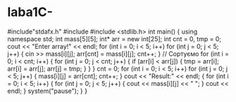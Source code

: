 # laba1C-
#include"stdafx.h"
#include <iostream>
#include <stdlib.h>
int main()
{
	using namespace std;
	int mass[5][5];
	int* arr = new int[25];
	int cnt = 0, tmp = 0;
	cout << "Enter array!" << endl;
	for (int i = 0; i < 5; i++)
		for (int j = 0; j < 5; j++)
		{
			cin >> mass[i][j];
			arr[cnt] = mass[i][j];
			cnt++;
		}
	// Сортуємо
	for (int i = 0; i < cnt; i++)
	{
		for (int j = 0; j < cnt; j++)
		{
			if (arr[i] < arr[j])
			{
				tmp = arr[i];
				arr[i] = arr[j];
				arr[j] = tmp;
			}
		}
	}
	cnt = 0;
	for (int i = 0; i < 5; i++)
		for (int j = 0; j < 5; j++) {
			mass[i][j] = arr[cnt];
			cnt++;
		}
	cout << "Result:" << endl;
	{
		for (int i = 0; i < 5; i++)
		{
			for (int j = 0; j < 5; j++)
			{
				cout << mass[i][j] << " ";
			}
			cout << endl;
		}
		system("pause");
	}
}
